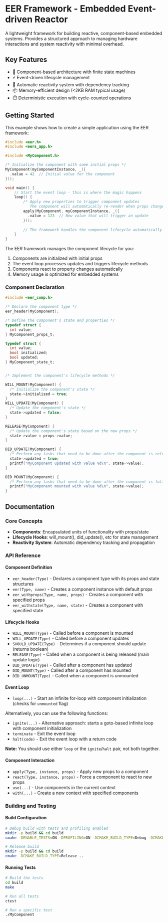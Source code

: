 # EER Framework - Embedded Event-driven Reactor

A lightweight framework for building reactive, component-based embedded systems. Provides a structured approach to managing hardware interactions and system reactivity with minimal overhead.

## Key Features

- 🧩 Component-based architecture with finite state machines
- ⚡ Event-driven lifecycle management 
- 🔄 Automatic reactivity system with dependency tracking
- 📦 Memory-efficient design (<2KB RAM typical usage)
- ⏱️ Deterministic execution with cycle-counted operations

## Getting Started

This example shows how to create a simple application using the EER framework:

```c
#include <eer.h>
#include <eers_app.h>

#include <MyComponent.h>

/* Initialize the component with some initial props */
MyComponent(myComponentInstance, _({
  .value = 42  // Initial value for the component
}));

void main() {
    // Start the event loop - this is where the magic happens
    loop() { 
        /* Apply new properties to trigger component updates
           The component will automatically re-render when props change */
        apply(MyComponent, myComponentInstance, _({
          .value = 123  // New value that will trigger an update
        }));
        
        // The framework handles the component lifecycle automatically
    }
}
```

The EER framework manages the component lifecycle for you:
1. Components are initialized with initial props
2. The event loop processes updates and triggers lifecycle methods
3. Components react to property changes automatically
4. Memory usage is optimized for embedded systems

### Component Declaration
```c
#include <eer_comp.h>

/* Declare the component type */
eer_header(MyComponent);

/* Define the component's state and properties */
typedef struct {
  int value;
} MyComponent_props_t;

typedef struct {
  int value;
  bool initialized;
  bool updated;
} MyComponent_state_t;


/* Implement the component's lifecycle methods */

WILL_MOUNT(MyComponent) {
  /* Initialize the component's state */
  state->initialized = true;
}
WILL_UPDATE(MyComponent) {
  /* Update the component's state */
  state->updated = false;
}

RELEASE(MyComponent) {
  /* Update the component's state based on the new props */
  state->value = props->value;
}

DID_UPDATE(MyComponent) {
  /* Perform any tasks that need to be done after the component is released */
  state->updated = true;
  printf("MyComponent updated with value %d\n", state->value);
}

DID_MOUNT(MyComponent) {
  /* Perform any tasks that need to be done after the component is fully initialized */
  printf("MyComponent mounted with value %d\n", state->value);
}
```


## Documentation

### Core Concepts
- **Components**: Encapsulated units of functionality with props/state
- **Lifecycle Hooks**: will_mount(), did_update(), etc for state management
- **Reactivity System**: Automatic dependency tracking and propagation

### API Reference

#### Component Definition
- `eer_header(Type)` - Declares a component type with its props and state structures
- `eer(Type, name)` - Creates a component instance with default props
- `eer_withprops(Type, name, props)` - Creates a component with specified props
- `eer_withstate(Type, name, state)` - Creates a component with specified state

#### Lifecycle Hooks
- `WILL_MOUNT(Type)` - Called before a component is mounted
- `WILL_UPDATE(Type)` - Called before a component updates
- `SHOULD_UPDATE(Type)` - Determines if a component should update (returns boolean)
- `RELEASE(Type)` - Called when a component is being released (main update logic)
- `DID_UPDATE(Type)` - Called after a component has updated
- `DID_MOUNT(Type)` - Called after a component has mounted
- `DID_UNMOUNT(Type)` - Called when a component is unmounted

#### Event Loop
- `loop(...)` - Start an infinite for-loop with component initialization (checks for `unmounted` flag)

Alternatively, you can use the following functions:
- `ignite(...)` - Alternative approach: starts a goto-based infinite loop with component initialization
- `terminate` - Exit the event loop
- `halt(code)` - Exit the event loop with a return code

**Note:** You should use either `loop` or the `ignite`/`halt` pair, not both together.

#### Component Interaction
- `apply(Type, instance, props)` - Apply new props to a component
- `react(Type, instance, props)` - Force a component to react to new props
- `use(...)` - Use components in the current context
- `with(...)` - Create a new context with specified components

### Building and Testing

#### Build Configuration
```bash
# Debug build with tests and profiling enabled
mkdir -p build && cd build
cmake -DENABLE_TESTS=ON -DPROFILING=ON -DCMAKE_BUILD_TYPE=Debug -DCMAKE_EXPORT_COMPILE_COMMANDS=1 ..

# Release build
mkdir -p build && cd build
cmake -DCMAKE_BUILD_TYPE=Release ..
```

#### Running Tests
```bash
# Build the tests
cd build
make

# Run all tests
ctest

# Run a specific test
./MyComponent
```

